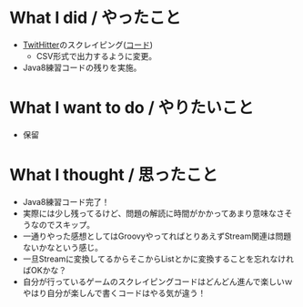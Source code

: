 # What I did / やったこと
- [TwitHitter](https://twithitter.com/)のスクレイピング([コード](https://github.com/yamap55/work/tree/master/20170427_twithitter_geb))
  - CSV形式で出力するように変更。
- Java8練習コードの残りを実施。

# What I want to do / やりたいこと
- 保留

# What I thought / 思ったこと
- Java8練習コード完了！
- 実際には少し残ってるけど、問題の解読に時間がかかってあまり意味なさそうなのでスキップ。
- 一通りやった感想としてはGroovyやってればとりあえずStream関連は問題ないかなという感じ。
- 一旦Streamに変換してるからそこからListとかに変換することを忘れなければOKかな？
- 自分が行っているゲームのスクレイピングコードはどんどん進んで楽しいｗやはり自分が楽しんで書くコードはやる気が違う！
